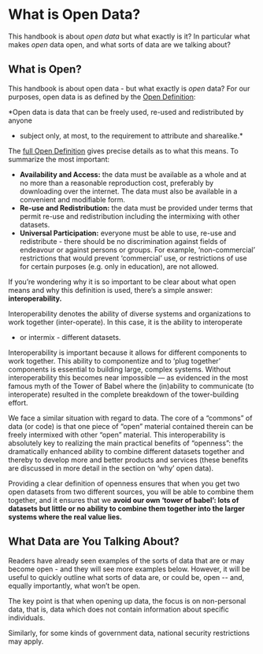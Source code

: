 # What is Open Data?

This handbook is about *open data* but what exactly is it? In particular what
makes *open* data open, and what sorts of data are we talking about?

## What is Open?

This handbook is about open data - but what exactly is *open* data? For our
purposes, open data is as defined by the [Open
Definition](http://opendefinition.org/):

*Open data is data that can be freely used, re-used and redistributed by anyone
- subject only, at most, to the requirement to attribute and sharealike.*

The [full Open Definition](http://opendefinition.org/okd/) gives precise
details as to what this means. To summarize the most important:

-   **Availability and Access:** the data must be available as a whole and at
    no more than a reasonable reproduction cost, preferably by downloading over
    the internet. The data must also be available in a convenient and
    modifiable form.
-   **Re-use and Redistribution:** the data must be provided under terms that
    permit re-use and redistribution including the intermixing with other
    datasets.
-   **Universal Participation:** everyone must be able to use, re-use and
    redistribute - there should be no discrimination against fields of
    endeavour or against persons or groups. For example, ‘non-commercial’
    restrictions that would prevent ‘commercial’ use, or restrictions of use
    for certain purposes (e.g. only in education), are not allowed.

If you’re wondering why it is so important to be clear about what open means
and why this definition is used, there’s a simple answer: **interoperability.**

Interoperability denotes the ability of diverse systems and organizations to
work together (inter-operate). In this case, it is the ability to interoperate
- or intermix - different datasets.

Interoperability is important because it allows for different components to
work together. This ability to componentize and to ‘plug together’ components
is essential to building large, complex systems. Without interoperability this
becomes near impossible — as evidenced in the most famous myth of the Tower of
Babel where the (in)ability to communicate (to interoperate) resulted in the
complete breakdown of the tower-building effort.

We face a similar situation with regard to data. The core of a “commons” of
data (or code) is that one piece of “open” material contained therein can be
freely intermixed with other “open” material. This interoperability is
absolutely key to realizing the main practical benefits of “openness”: the
dramatically enhanced ability to combine different datasets together and
thereby to develop more and better products and services (these benefits are
discussed in more detail in the section on ‘why’ open data).

Providing a clear definition of openness ensures that when you get two open
datasets from two different sources, you will be able to combine them together,
and it ensures that we **avoid our own ‘tower of babel’: lots of datasets but
little or no ability to combine them together into the larger systems where the
real value lies.**

## What Data are You Talking About?

Readers have already seen examples of the sorts of data that are or may become
open - and they will see more examples below. However, it will be useful to
quickly outline what sorts of data are, or could be, open -- and, equally
importantly, what won’t be open.

The key point is that when opening up data, the focus is on non-personal data,
that is, data which does not contain information about specific individuals.

Similarly, for some kinds of government data, national security restrictions
may apply.
